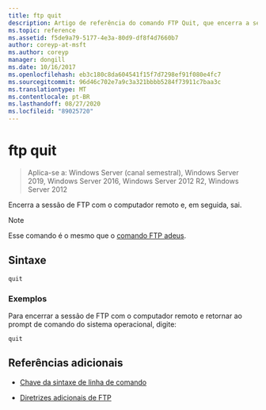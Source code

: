 ```yaml
---
title: ftp quit
description: Artigo de referência do comando FTP Quit, que encerra a sessão de FTP com o computador remoto e, em seguida, sai.
ms.topic: reference
ms.assetid: f5de9a79-5177-4e3a-80d9-df8f4d7660b7
author: coreyp-at-msft
ms.author: coreyp
manager: dongill
ms.date: 10/16/2017
ms.openlocfilehash: eb3c180c8da604541f15f7d7298ef91f080e4fc7
ms.sourcegitcommit: 96d46c702e7a9c3a321bbbb5284f73911c7baa3c
ms.translationtype: MT
ms.contentlocale: pt-BR
ms.lasthandoff: 08/27/2020
ms.locfileid: "89025720"
---
```

# <a name="ftp-quit"></a>ftp quit

> Aplica-se a: Windows Server (canal semestral), Windows Server 2019, Windows Server 2016, Windows Server 2012 R2, Windows Server 2012

Encerra a sessão de FTP com o computador remoto e, em seguida, sai.

> [!NOTE]
> Esse comando é o mesmo que o [comando FTP adeus](ftp-bye.md).

## <a name="syntax"></a>Sintaxe

```
quit
```

### <a name="examples"></a>Exemplos

Para encerrar a sessão de FTP com o computador remoto e retornar ao prompt de comando do sistema operacional, digite:

```
quit
```

## <a name="additional-references"></a>Referências adicionais

- [Chave da sintaxe de linha de comando](command-line-syntax-key.md)

- [Diretrizes adicionais de FTP](/previous-versions/orphan-topics/ws.10/cc756013(v=ws.10))
